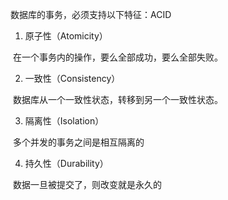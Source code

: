 数据库的事务，必须支持以下特征：ACID

1. 原子性（Atomicity）

​      在一个事务内的操作，要么全部成功，要么全部失败。

2. 一致性（Consistency）

​       数据库从一个一致性状态，转移到另一个一致性状态。

3. 隔离性（Isolation）

​       多个并发的事务之间是相互隔离的

4. 持久性（Durability）

​       数据一旦被提交了，则改变就是永久的